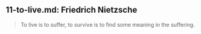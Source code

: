 
## 11-to-live.md: Friedrich Nietzsche

> To live is to suffer, to survive is to find some meaning in the suffering.
